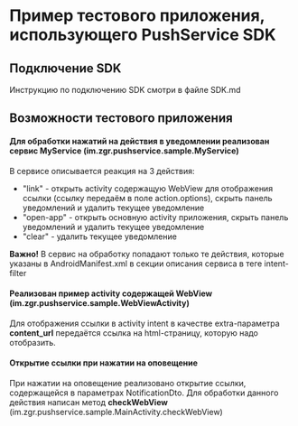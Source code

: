 # Пример тестового приложения, использующего PushService SDK
## Подключение SDK
Инструкцию по подключению SDK смотри в файле SDK.md

## Возможности тестового приложения
#### Для обработки нажатий на действия в уведомлении реализован сервис **MyService** (im.zgr.pushservice.sample.MyService)
В сервисе описывается реакция на 3 действия:

* "link" - открыть activity содержащую WebView для отображения ссылки (ссылку передаём в поле action.options), скрыть панель уведомлений и удалить текущее уведомление
* "open-app" - открыть основную activity приложения, скрыть панель уведомлений и удалить текущее уведомление 
* "clear" - удалить текущее уведомление

**Важно!** В сервис на обработку попадают только те действия, которые указаны в AndroidManifest.xml в секции описания сервиса в теге intent-filter

#### Реализован пример activity содержащей **WebView** (im.zgr.pushservice.sample.WebViewActivity)
Для отображения ссылки в activity intent в качестве extra-параметра **content_url** передаётся ссылка на html-страницу, которую надо отобразить.

#### Открытие ссылки при нажатии на оповещение
При нажатии на оповещение реализовано открытие ссылки, содержащейся в параметрах NotificationDto. Для обработки данного действия написан метод **checkWebView** (im.zgr.pushservice.sample.MainActivity.checkWebView)
